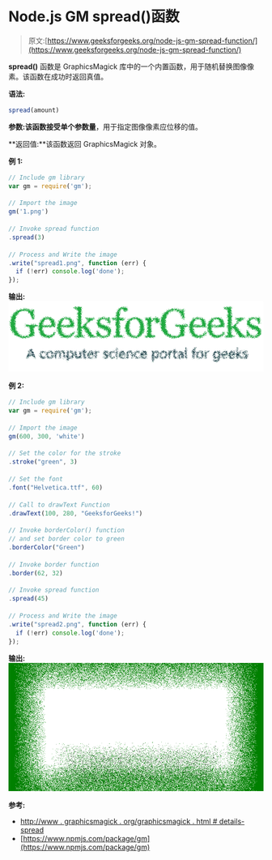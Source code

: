 # Node.js GM spread()函数

> 原文:[https://www.geeksforgeeks.org/node-js-gm-spread-function/](https://www.geeksforgeeks.org/node-js-gm-spread-function/)

**spread()** 函数是 GraphicsMagick 库中的一个内置函数，用于随机替换图像像素。该函数在成功时返回真值。

**语法:**

```js
spread(amount)
```

**参数:**该函数接受单个参数**量**，用于指定图像像素应位移的值。

**返回值:**该函数返回 GraphicsMagick 对象。

**例 1:**

```js
// Include gm library
var gm = require('gm');

// Import the image
gm('1.png')

// Invoke spread function
.spread(3)

// Process and Write the image
.write("spread1.png", function (err) {
  if (!err) console.log('done');
});
```

**输出:**
![](img/0607f460334beab8a0214e2ad61713d8.png)

**例 2:**

```js
// Include gm library
var gm = require('gm');

// Import the image
gm(600, 300, 'white')

// Set the color for the stroke
.stroke("green", 3)

// Set the font 
.font("Helvetica.ttf", 60)

// Call to drawText Function
.drawText(100, 280, "GeeksforGeeks!")

// Invoke borderColor() function
// and set border color to green
.borderColor("Green")

// Invoke border function
.border(62, 32)

// Invoke spread function
.spread(45)

// Process and Write the image
.write("spread2.png", function (err) {
  if (!err) console.log('done');
});
```

**输出:**
![](img/c2937871179794e7b0553c9d37408898.png)

**参考:**

*   [http://www . graphicsmagick . org/graphicsmagick . html # details-spread](http://www.graphicsmagick.org/GraphicsMagick.html#details-spread)
*   [https://www.npmjs.com/package/gm](https://www.npmjs.com/package/gm)